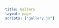 ```yaml
---
title: Gallery
layout: page
scripts: ["gallery.js"]
---
```


<div class="gallery-container" id="gallery-container"></div>

